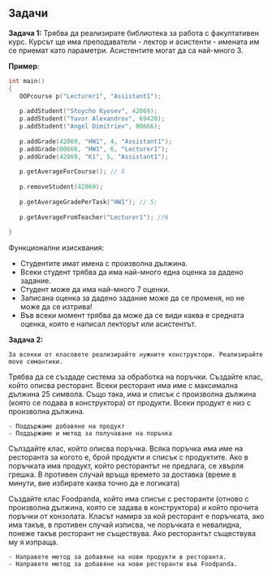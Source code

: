 ## Задачи

**Задача 1:**
Трябва да реализирате библиотека за работа с факултативен курс. 
Курсът ще има преподаватели - лектор и асистенти - имената им се приемат като параметри.
Асистентите могат да са най-много 3.

**Пример**:
 ```c++
int main()
{
	OOPcourse p("Lecturer1", "Assistant1");
	
	p.addStudent("Stoycho Kyosev", 42069);
	p.addStudent("Yavor Alexandrov", 69420);
	p.addStudent("Angel Dimitriev", 00666);
	
	p.addGrade(42069, "HW1", 4, "Assistant1");
	p.addGrade(00666, "HW1", 6, "Lecturer1");
	p.addGrade(42069, "K1", 5, "Assistant1");
	
	p.getAverageForCourse(); // 5
	
	p.removeStudent(42069);
	
	p.getAverageGradePerTask("HW1"); // 5;
	
	p.getAverageFromTeacher("Lecturer1"); //6
	
}
 ```

Функционални изисквания:
 - Студентите имат имена с произволна дължина.
 - Всеки студент трябва да има най-много една оценка за дадено задание.
 - Студент може да има най-много 7 оценки.
 - Записана оценка за дадено задание може да се променя, но не може да се изтрива!
 - Във всеки момент трябва да може да се види каква е средната оценка, която е написал лекторът или асистентът.


**Задача 2:**

	За всекки от класовете реализирайте нужните конструктори. Реализирайте move семантики.

Трябва да се създаде система за обработка на поръчки. Създайте клас, който описва ресторант. Всеки ресторант има име с максимална дължина 25 символа. Също така, има и списък с произволна дължина (която се подава в конструктора) от продукти. Всеки продукт е низ с произволна дължина. 
	
	- Поддържаме добавяне на продукт
	- Поддържаме и метод за получаване на поръчка

Сълздайте клас, който описва поръчка. Всяка поръчка има име на ресторанта за когото е, брой продукти и списък с продуктите. Ако в поръчката има продукт, който ресторантът не предлага, се хвърля грешка. В противен случай връща времето за доставка (време в минути, вие избирате каква точно да е логиката)

Създайте клас Foodpanda, който има списък с ресторанти (отново с произволна дължина, която се задава в конструктора) и който прочита поръчки от конзолата. Класът намира за кой ресторант е поръчката, ако има такъв, в противен случай изписва, че поръчката е невалидна, понеже такъв ресторант не съществува. Ако ресторантът съществува му я изпраща. 

	- Направете метод за добавяне на нови продукти в ресторанта.
	- Направете метод за добавяне на нови ресторанти във Foodpanda.
